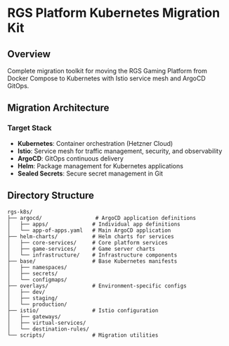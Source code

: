 # RGS Platform Kubernetes Migration Kit

## Overview
Complete migration toolkit for moving the RGS Gaming Platform from Docker Compose to Kubernetes with Istio service mesh and ArgoCD GitOps.

## Migration Architecture

### Target Stack
- **Kubernetes**: Container orchestration (Hetzner Cloud)
- **Istio**: Service mesh for traffic management, security, and observability
- **ArgoCD**: GitOps continuous delivery
- **Helm**: Package management for Kubernetes applications
- **Sealed Secrets**: Secure secret management in Git

## Directory Structure
```
rgs-k8s/
├── argocd/                 # ArgoCD application definitions
│   ├── apps/              # Individual app definitions
│   └── app-of-apps.yaml   # Main ArgoCD application
├── helm-charts/           # Helm charts for services
│   ├── core-services/     # Core platform services
│   ├── game-services/     # Game server charts
│   └── infrastructure/    # Infrastructure components
├── base/                  # Base Kubernetes manifests
│   ├── namespaces/
│   ├── secrets/
│   └── configmaps/
├── overlays/              # Environment-specific configs
│   ├── dev/
│   ├── staging/
│   └── production/
├── istio/                 # Istio configuration
│   ├── gateways/
│   ├── virtual-services/
│   └── destination-rules/
└── scripts/               # Migration utilities
```

